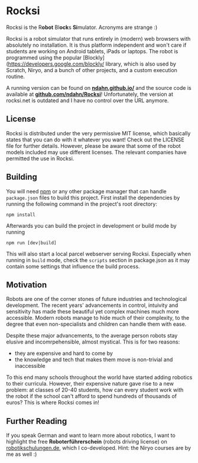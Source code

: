 # Rocksi
Rocksi is the R**obot** Bl**ock**s **Si**mulator. Acronyms are strange :)

Rocksi is a robot simulator that runs entirely in (modern) web browsers with absolutely no installation. It is thus platform independent and won't care if students are working on Android tablets, iPads or laptops. The robot is programmed using the popular [Blockly](https://developers.google.com/blockly/ library, which is also used by Scratch, Niryo, and a bunch of other projects, and a custom execution routine. 

A running version can be found on **[ndahn.github.io/](https://ndahn.github.io/)** and the source code is available at **[github.com/ndahn/Rocksi](https://github.com/ndahn/Rocksi)**! Unfortunately, the version at rocksi.net is outdated and I have no control over the URL anymore.


## License
Rocksi is distributed under the very permissive MIT license, which basically states that you can do with it whatever you want! Check out the LICENSE file for further details. However, please be aware that some of the robot models included may use different licenses. The relevant companies have permitted the use in Rocksi.


## Building
You will need [npm](https://www.npmjs.com/) or any other package manager that can handle `package.json` files to build this project. First install the dependencies by running the following command in the project's root directory:
```
npm install
```

Afterwards you can build the project in development or build mode by running
```
npm run [dev|build]
```

This will also start a local parcel webserver serving Rocksi. Especially when running in `build` mode, check the `scripts` section in package.json as it may contain some settings that influence the build process.


## Motivation
Robots are one of the corner stones of future industries and technological development. The recent years' advancements in control, intuivity and sensitivity has made these beautiful yet complex machines much more accessible. Modern robots manage to hide much of their complexity, to the degree that even non-specialists and children can handle them with ease. 

Despite these major advancements, to the average person robots stay elusive and incomrpehensible, almost mystical. This is for two reasons:
* they are expensive and hard to come by
* the knowledge and tech that makes them move is non-trivial and inaccessible

To this end many schools throughout the world have started adding robotics to their curricula. However, their expensive nature gave rise to a new problem: at classes of 20-40 students, how can every student work with the robot if the school can't afford to spend hundreds of thousands of euros? This is where Rocksi comes in!


## Further Reading
If you speak German and want to learn more about robotics, I want to highlight the free **Roboterführerschein** (robots driving license) on [robotikschulungen.de](https://robotikschulungen.de), which I co-developed. Hint: the Niryo courses are by me as well :)
